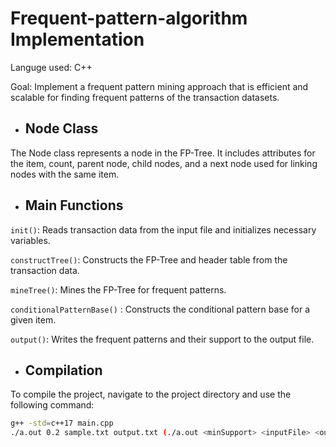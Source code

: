 # Frequent-pattern-algorithm Implementation

Languge used: C++

Goal: Implement a frequent pattern mining approach that is efficient and scalable for finding frequent patterns of the transaction datasets. 

- ## Node Class
The Node class represents a node in the FP-Tree. It includes attributes for the item, count, parent node, child nodes, and a next node used for linking nodes with the same item.

- ## Main Functions
`init()`: Reads transaction data from the input file and initializes necessary variables.

`constructTree()`: Constructs the FP-Tree and header table from the transaction data.

`mineTree()`: Mines the FP-Tree for frequent patterns.

`conditionalPatternBase()` : Constructs the conditional pattern base for a given item.

`output()`: Writes the frequent patterns and their support to the output file.


- ## Compilation

To compile the project, navigate to the project directory and use the following command:

```bash
g++ -std=c++17 main.cpp
./a.out 0.2 sample.txt output.txt (./a.out <minSupport> <inputFile> <outputFile>)
